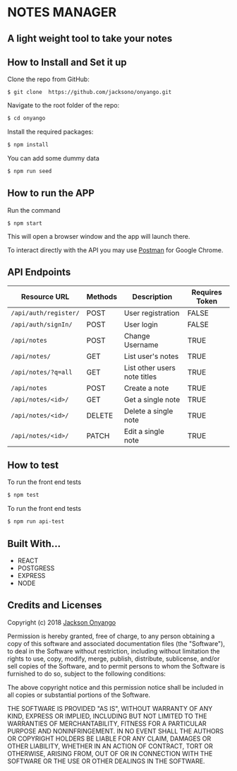 
# NOTES MANAGER

## A light weight tool to take your notes

## How to Install and Set it up
Clone the repo from GitHub:
```
$ git clone  https://github.com/jacksono/onyango.git
```

Navigate to the root folder of the repo:
```bash
$ cd onyango
```

Install the required packages:
```bash
$ npm install
```

You can add some dummy data
```bash
$ npm run seed
```

## How to run the APP
Run the command
```
$ npm start
```
This will open a browser window and the app will launch there.


To interact directly with the API you may use [Postman](https://chrome.google.com/webstore/detail/postman/fhbjgbiflinjbdggehcddcbncdddomop?hl=en) for Google Chrome.

## API Endpoints

| Resource URL | Methods | Description | Requires Token |
| -------- | ------------- | --------- |--------------- |
| `/api/auth/register/` | POST  | User registration | FALSE |
|  `/api/auth/signIn/` | POST | User login | FALSE |
|  `/api/notes` | POST | Change Username | TRUE |
| `/api/notes/` | GET | List user's notes | TRUE |
| `/api/notes/?q=all` | GET | List other users note titles | TRUE |
| `/api/notes` | POST | Create a note | TRUE |
| `/api/notes/<id>/` | GET | Get a single note | TRUE |
| `/api/notes/<id>/` | DELETE | Delete a single note| TRUE |
| `/api/notes/<id>/` | PATCH| Edit a single note | TRUE |


## How to test
To run the front end tests
```bash
$ npm test
```

To run the front end tests
```bash
$ npm run api-test
```

## Built With...
* REACT
* POSTGRESS
* EXPRESS
* NODE

## Credits and Licenses


Copyright (c) 2018 [Jackson Onyango](https://github.com/jacksono)

Permission is hereby granted, free of charge, to any person obtaining a copy of this software and associated documentation files (the "Software"), to deal in the Software without restriction, including without limitation the rights to use, copy, modify, merge, publish, distribute, sublicense, and/or sell copies of the Software, and to permit persons to whom the Software is furnished to do so, subject to the following conditions:

The above copyright notice and this permission notice shall be included in all copies or substantial portions of the Software.

THE SOFTWARE IS PROVIDED "AS IS", WITHOUT WARRANTY OF ANY KIND, EXPRESS OR IMPLIED, INCLUDING BUT NOT LIMITED TO THE WARRANTIES OF MERCHANTABILITY, FITNESS FOR A PARTICULAR PURPOSE AND NONINFRINGEMENT. IN NO EVENT SHALL THE AUTHORS OR COPYRIGHT HOLDERS BE LIABLE FOR ANY CLAIM, DAMAGES OR OTHER LIABILITY, WHETHER IN AN ACTION OF CONTRACT, TORT OR OTHERWISE, ARISING FROM, OUT OF OR IN CONNECTION WITH THE SOFTWARE OR THE USE OR OTHER DEALINGS IN THE SOFTWARE.
